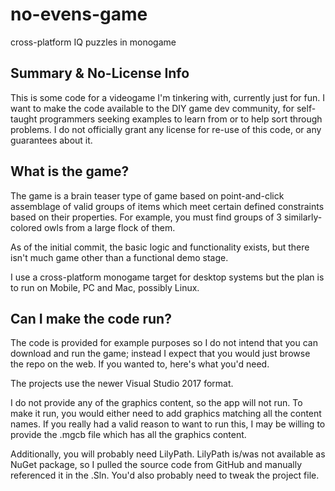 # no-evens-game
cross-platform IQ puzzles in monogame

## Summary & No-License Info

This is some code for a videogame I'm tinkering with, currently just for fun. I want to make the code available to the DIY game dev community, for self-taught programmers seeking examples to learn from or to help sort through problems. I do not officially grant any license for re-use of this code, or any guarantees about it.

## What is the game?

The game is a brain teaser type of game based on point-and-click assemblage of valid groups of items which meet certain defined constraints based on their properties. For example, you must find groups of 3 similarly-colored owls from a large flock of them.

As of the initial commit, the basic logic and functionality exists, but there isn't much game other than a functional demo stage.

I use a cross-platform monogame target for desktop systems but the plan is to run on Mobile, PC and Mac, possibly Linux.

## Can I make the code run?

The code is provided for example purposes so I do not intend that you can download and run the game; instead I expect that you would just browse the repo on the web. If you wanted to, here's what you'd need.

The projects use the newer Visual Studio 2017 format. 

I do not provide any of the graphics content, so the app will not run. To make it run, you would either need to add graphics matching all the content names. If you really had a valid reason to want to run this, I may be willing to provide the .mgcb file which has all the graphics content.

Additionally, you will probably need LilyPath. LilyPath is/was not available as NuGet package, so I pulled the source code from GitHub and manually referenced it in the .Sln. You'd also probably need to tweak the project file.